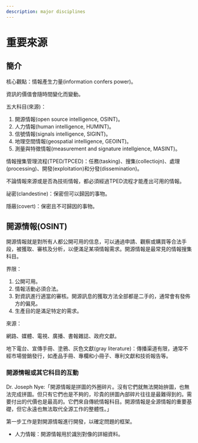 ```yaml
---
description: major disciplines
---
```


# 重要來源

## 簡介

核心觀點：情報產生力量(information confers power)。

資訊的價值會隨時間變化而變動。

五大科目(來源)：

1. 開源情報(open source intelligence, OSINT)。
2. 人力情報(human intelligence, HUMINT)。
3. 信號情報(signals intelligence, SIGINT)。
4. 地理空間情報(geospatial intelligence, GEOINT)。
5. 測量與特徵情報(measurement and signature intellgience, MASINT)。

情報搜集管理流程(TPED/TPCED)：任務(tasking)、搜集(collectiojn)、處理(processing)、開發(exploitation)和分發(dissemination)。

不論情報來源或是否為技術情報，都必須經過TPED流程才能產出可用的情報。

祕密(clandestine)：保密但可以歸因的事物。

隱蔽(covert)：保密且不可歸因的事物。

## 開源情報(OSINT)

開源情報就是對所有人都公開可用的信息，可以通過申請、觀察或購買等合法手段，被獲取、審核及分析，以便滿足某項情報需求。開源情報是最常見的情報搜集科目。

界限：

1. 公開可用。
2. 情報活動必須合法。
3. 對資訊進行適當的審核。開源訊息的獲取方法全部都是二手的，通常會有發佈方的偏見。
4. 生產目的是滿足特定的需求。

來源：

網路、媒體、電視、廣播、書報雜誌、政府文獻。

地下電台、宣傳手冊、塗鴉、灰色文獻(gray literature)：傳播渠道有限，通常不經市場營銷發行，如產品手冊、專欄和小冊子、專利文獻和技術報告等。

### 開源情報或其它科目的互動

Dr. Joseph Nye:「開源情報是拼圖的外圈碎片。沒有它們就無法開始拚圖，也無法完成拼圖。但只有它們也是不夠的，珍貴的拼圖內部碎片往往是最難得到的。需要付出的代價也是最高的。它們來自傳統情報科目。開源情報是全源情報的重要基礎，但它永遠也無法取代全源工作的整體性。」

第一步工作是對開源情報進行開發，以確定問題的框架。

* 人力情報：開源情報用於識別對像的詳細資料。
